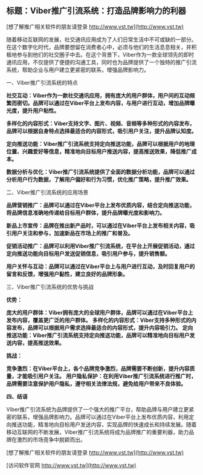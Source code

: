 ## **标题：Viber推广引流系统：打造品牌影响力的利器**

[想了解推广相关软件的朋友请登录 http://www.vst.tw](http://www.vst.tw)

随着移动互联网的发展，社交通讯应用成为了人们日常生活中不可或缺的一部分。在这个数字化时代，品牌要想留在消费者心中，必须与他们的生活息息相关，并积极地参与到他们的社交圈子中去。在这个背景下，Viber作为一款全球领先的即时通讯应用，不仅提供了便捷的沟通工具，同时也为品牌提供了一个独特的推广引流系统，帮助企业与用户建立更紧密的联系，增强品牌影响力。

一、Viber推广引流系统的特点

**社交互动：Viber作为一款社交通讯应用，拥有庞大的用户群体，用户间的互动频繁而密切。品牌可以通过在Viber平台上发布内容，与用户进行互动，增加品牌曝光度，提升用户粘性。**

**多样化的内容形式：Viber支持文字、图片、视频、音频等多种形式的内容发布，品牌可以根据自身特点选择最适合的内容形式，吸引用户关注，提升品牌认知度。**

**定向推送功能：Viber推广引流系统支持定向推送功能，品牌可以根据用户的地理位置、兴趣爱好等信息，精准地向目标用户推送内容，提高推送效果，降低推广成本。**

**数据分析与优化：Viber推广引流系统提供了全面的数据分析功能，品牌可以通过分析用户行为数据，了解用户偏好和行为习惯，优化推广策略，提升推广效果。**

二、Viber推广引流系统的应用场景

**品牌营销推广：品牌可以通过在Viber平台上发布优质内容，结合定向推送功能，将品牌信息准确地传递给目标用户群体，提升品牌曝光度和影响力。**

**新品上市宣传：品牌在推出新产品时，可以通过在Viber平台上发布相关内容，吸引用户关注和参与，加速新品在市场上的推广和普及。**

**促销活动推广：品牌可以利用Viber推广引流系统，在平台上开展促销活动，通过定向推送功能向目标用户发送促销信息，吸引用户参与，提升销售额。**

**用户关怀与互动：品牌可以通过在Viber平台上与用户进行互动，及时回复用户的留言和反馈，增强用户黏性，建立良好的品牌形象。**

三、Viber推广引流系统的优势与挑战

**优势：**

**庞大的用户群体：Viber拥有庞大的全球用户群体，品牌可以通过在Viber平台上发布内容，覆盖更广泛的用户群体。**
**多样化的内容形式：Viber支持多种形式的内容发布，品牌可以根据用户需求选择最适合的内容形式，提升内容吸引力。**
**定向推送功能：Viber推广引流系统支持定向推送功能，品牌可以精准地向目标用户发送内容，提高推送效果。**

**挑战：**

**竞争激烈：在Viber平台上，各个品牌竞争激烈，品牌需要不断创新，提升内容质量，才能吸引用户关注。**
**用户隐私保护：在利用Viber推广引流系统进行推广时，品牌需要注意保护用户隐私，遵守相关法律法规，避免给用户带来不良体验。**

**四、结语**

Viber推广引流系统为品牌提供了一个强大的推广平台，帮助品牌与用户建立更紧密的联系，增强品牌影响力。品牌可以通过在Viber平台上发布优质内容，利用定向推送功能，精准地向目标用户发送内容，实现品牌的快速成长和持续发展。随着移动互联网的不断发展，Viber推广引流系统将成为品牌推广的重要利器，助力品牌在激烈的市场竞争中脱颖而出。

[想了解推广相关软件的朋友请登录 http://www.vst.tw](http://www.vst.tw)


[访问软件官网 http://www.vst.tw](http://www.vst.tw)
